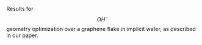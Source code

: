 Results for $$OH^-$$ geometry optimization over a graphene flake in implicit water, as described in our paper. 
